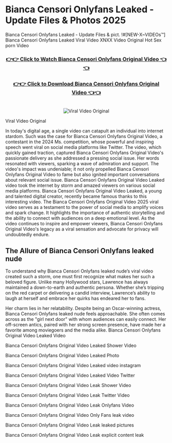 # Bianca Censori Onlyfans Leaked - Update Files & Photos 2025

Bianca Censori Onlyfans Leaked - Update Files & pict. !#[NEW-X~VIDEOs™] Bianca Censori Onlyfans Leaked Viral Video XNXX Video Original Hot Sex porn Video
<br>
<div align="center">
<h3><a href="https://links2leaks.com?utm_source=biancacensori&utm_medium=gitlong" rel="nofollow">👉👉 Click to Watch Bianca Censori Onlyfans Original Video 👈👈</a></h3>
<h3><a href="https://links2leaks.com?utm_source=biancacensori&utm_medium=gitlong" rel="nofollow">👉👉 Click to Download Bianca Censori Onlyfans Original Video 👈👈</a></h3>
<br>
<a href="https://links2leaks.com?utm_source=biancacensori&utm_medium=gitlong" rel="nofollow"><img src="https://i.ibb.co/Gkj2r4b/banner.png" alt="Viral Video Original" style="max-width: 100%; display: inline-block;" data-target="animated-image.originalImage"></a>
</div>

Viral Video Original

In today's digital age, a single video can catapult an individual into internet stardom. Such was the case for Bianca Censori Onlyfans Original Video, a contestant in the 2024 Ms. competition, whose powerful and inspiring speech went viral on social media platforms like Twitter.
The video, which quickly gained traction, captured Bianca Censori Onlyfans Original Video's passionate delivery as she addressed a pressing social issue. Her words resonated with viewers, sparking a wave of admiration and support. The video's impact was undeniable; it not only propelled Bianca Censori Onlyfans Original Video to fame but also ignited important conversations about relevant social issue.
Bianca Censori Onlyfans Original Video Leaked video took the internet by storm and amazed viewers on various social media platforms. Bianca Censori Onlyfans Original Video Leaked, a young and talented digital creator, recently became famous thanks to this interesting video.
The Bianca Censori Onlyfans Original Video 2025 viral video serves as a testament to the power of social media to amplify voices and spark change. It highlights the importance of authentic storytelling and the ability to connect with audiences on a deep emotional level. As the video continues to inspire and empower viewers, Bianca Censori Onlyfans Original Video's legacy as a viral sensation and advocate for privacy will undoubtedly endure.

<h2>The Allure of Bianca Censori Onlyfans leaked nude</h2>


To understand why Bianca Censori Onlyfans leaked nude’s viral video created such a storm, one must first recognize what makes her such a beloved figure. Unlike many Hollywood stars, Lawrence has always maintained a down-to-earth and authentic persona. Whether she’s tripping on the red carpet or delivering a candid interview, Lawrence’s ability to laugh at herself and embrace her quirks has endeared her to fans.

Her charm lies in her relatability. Despite being an Oscar-winning actress, Bianca Censori Onlyfans leaked nude feels approachable. She often comes across as the "girl next door" with whom audiences can easily connect. Her off-screen antics, paired with her strong screen presence, have made her a favorite among moviegoers and the media alike.
Bianca Censori Onlyfans Original Video Leaked Video

Bianca Censori Onlyfans Original Video Leaked Shower Video

Bianca Censori Onlyfans Original Video Leaked Photo

Bianca Censori Onlyfans Original Video Leaked video instagram

Bianca Censori Onlyfans Original Video Leaked Video Twitter

Bianca Censori Onlyfans Original Video Leak Shower Video

Bianca Censori Onlyfans Original Video Leak Twitter Video

Bianca Censori Onlyfans Original Video Leak Onlyfans Video

Bianca Censori Onlyfans Original Video Only Fans leak video

Bianca Censori Onlyfans Original Video Leak leaked pictures

Bianca Censori Onlyfans Original Video Leak explicit content leak